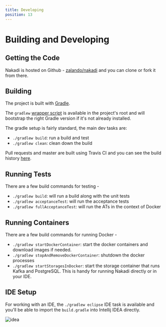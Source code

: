 ```yaml
---
title: Developing
position: 13
---
```


# Building and Developing

## Getting the Code

Nakadi is hosted on Github - [zalando/nakadi](https://github.com/zalando/nakadi/) and you can clone or fork it from there. 

## Building

The project is built with [Gradle](https://gradle.org). 

The `gradlew` [wrapper script](https://www.gradle.org/docs/current/userguide/gradle_wrapper.html) is available in the project's root and will bootstrap the right Gradle version if it's not already installed. 

The gradle setup is fairly standard, the main dev tasks are:

- `./gradlew build`: run a build and test
- `./gradlew clean`: clean down the build

Pull requests and master are built using Travis CI and you can see the build history [here](https://travis-ci.org/zalando/nakadi).

## Running Tests

There are a few build commands for testing -

- `./gradlew build`: will run a build along with the unit tests
- `./gradlew acceptanceTest`: will run the acceptance tests
- `./gradlew fullAcceptanceTest`: will run the ATs in the context of Docker

## Running Containers

There are a few build commands for running Docker -

- `./gradlew startDockerContainer`: start the docker containers and download images if needed.
- `./gradlew stopAndRemoveDockerContainer`: shutdown the docker processes
- `./gradlew startStoragesInDocker`: start the storage container that runs Kafka and PostgreSQL. This is handy for running Nakadi directly or in your IDE.

## IDE Setup

For working with an IDE, the `./gradlew eclipse` IDE task is available and you'll be able to import the `build.gradle` into Intellij IDEA directly.

![idea](./img/idea.png)

